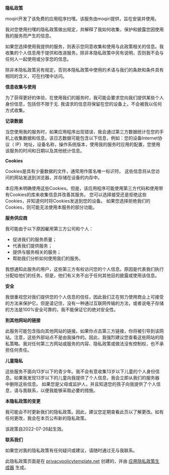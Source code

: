 **隐私政策**

moqiri开发了该免费的应用程序扫嘿。该服务由moqiri提供，旨在安装并使用。

我对您使用扫嘿的隐私政策做出规定，并解释了我如何收集，保护和披露您因使用我的服务而产生的信息。

如果您选择使用我提供的服务，则表示您同意收集和使用与此政策相关的信息。我收集的个人信息用于提供和改进服务。除非本隐私政策中另有说明，否则我不会与任何人一起使用或分享您的信息。

除非本隐私政策另有规定，否则本隐私政策中使用的术语与我们的条款和条件具有相同的含义，可在扫嘿中访问。

**信息收集与使用**

为了获得更好的体验，在使用我们的服务时，我可能会要求您向我们提供某些个人身份信息，包括但不限于无. 我请求的信息将保留在您的设备上，不会被我以任何方式收集。

**记录数据**

当您使用我的服务时，如果应用程序出现错误，我会通过第三方数据统计在您的手机上收集数据和信息。该日志数据可能包含以下信息，例如：您的设备Internet协议（ IP）地址，设备名称，操作系统版本，使用我的服务时应用的配置，您使用该服务的时间和日期以及其他统计信息。

**Cookies**

Cookies是具有少量数据的文件，通常用作匿名唯一标识符。 这些信息将从您访问的网站发送到浏览器，并存储在设备的内存中。

本应用未明确使用这些Cookies。但是，该应用程序可能使用第三方代码和使用带有Cookies的库来收集信息并改善其服务。 您可以选择接受还是拒绝这些Cookies，并知道何时将Cookies发送到您的设备。 如果您选择拒绝我们的Cookies，则可能无法使用本服务的部分功能。

**服务供应商**

我可能由于以下原因雇用第三方公司和个人：

*   促进我们的服务质量；
*   代表我们提供服务；
*   提供与服务相关的服务；
*   帮助我们分析如何使用我们的服务。

我想通知此服务的用户，这些第三方有权访问您的个人信息。原因是代表我们执行分配给他们的任务。但是，他们有义务不出于任何其他目的披露或使用该信息。

**安全**

我很重视您对我们提供您的个人信息的信任，因此我们正在努力使用商业上可接受的方法来保护它。但是请记住，没有一种通过互联网传输的方法，或者说电子存储的方法是100%安全可靠的，我不能保证它的绝对安全性。

**到其他网站的链接**

此服务可能包含指向其他网站的链接。如果你点击第三方链接，你将被引导到该网站。注意，这些外部站点不是由我操作的。因此，我强烈建议您查看这些网站的隐私策略。我对任何第三方网站或服务的内容、隐私政策或做法没有控制权，也不承担任何责任。

**儿童隐私**

这些服务不面向13岁以下的青少年。我不会有意收集13岁以下儿童的个人身份信息。如果我发现13岁以下的儿童向我提供了个人信息，我会立即从我们的服务器中删除这些信息。 如果您是父母或监护人，并且知道您的孩子向我提供了个人信息，请与我联系，以便我能够采取必要的措施。

**本隐私政策的变更**

我可能会不时更新我们的隐私政策。因此，建议您定期查看此页以了解更改。如有任何更改，我会在本页公布新的隐私政策。

该政策自2022-07-26起生效。

**联系我们**

如果您对我的隐私政策有任何疑问或建议，请随时通过无与我联系。

此隐私政策页面是在 [privacypolicytemplate.net](https://privacypolicytemplate.net) 创建的，并由 [应用隐私政策生成器](https://app.mukapp.top/ppg/) 生成。
